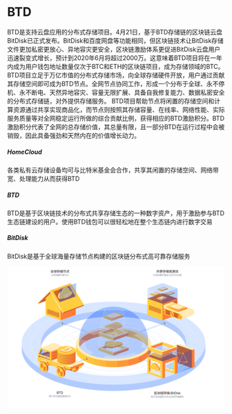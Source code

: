 # 

# BTD

BTD是支持云盘应用的分布式存储项目。4月21日，基于BTD存储链的区块链云盘BitDisk已正式发布。BitDisk和百度网盘等功能相同，但区块链技术让BitDisk存储文件更加私密更放心、异地容灾更安全，区块链激励体系更促进BitDisk云盘用户迅速裂变式增长，预计到2020年6月将超过2000万。这意味着BTD项目将在一年内成为用户钱包地址数量仅次于BTC和ETH的区块链项目，成为存储领域的BTC。
BTD项目立足于万亿市值的分布式存储市场，向全球存储硬件开放，用户通过贡献其存储空间即可成为BTD节点。全网节点协同工作，形成一个分布于全球、永不停机、永不断电、天然异地容灾、容量无限扩展、具备自我修复能力、数据私密安全的分布式存储链，对外提供存储服务。
BTD项目帮助节点将闲置的存储空间和计算资源通过共享实现商品化，而节点则按照其存储容量、在线率、网络性能、实际服务质量等对全网稳定运行所做的综合贡献比例，获得相应的BTD激励积分。BTD激励积分代表了全网的总存储价值，其总量有限，且一部分BTD在运行过程中会被销毁，因此具备强劲和天然内在的价值增长动力。

#####  HomeCloud

各类私有云存储设备均可与比特米基金会合作，共享其闲置的存储空间、网络带宽、处理能力从而获得BTD

##### BTD

BTD是基于区块链技术的分布式共享存储生态的一种数字资产，用于激励参与BTD生态链建设的用户。使用BTD钱包可以很轻松地在整个生态链内进行数字交易

##### BitDisk

BitDisk是基于全球海量存储节点构建的区块链分布式高可靠存储服务

![image-20220719144709589](image-20220719144709589.png)

